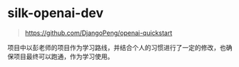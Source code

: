 # silk-openai-dev

> https://github.com/DjangoPeng/openai-quickstart

项目中以彭老师的项目作为学习路线，并结合个人的习惯进行了一定的修改，也确保项目最终可以跑通，作为学习使用。